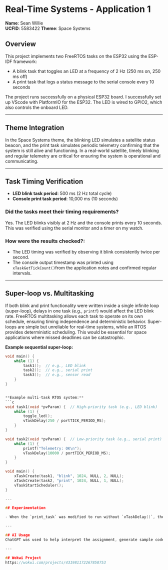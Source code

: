 # Real-Time Systems - Application 1

**Name**: Sean Willie  
**UCFID**: 5583422
**Theme**: Space Systems

## Overview

This project implements two FreeRTOS tasks on the ESP32 using the ESP-IDF framework:

- A blink task that toggles an LED at a frequency of 2 Hz (250 ms on, 250 ms off)
- A print task that logs a status message to the serial console every 10 seconds

The project runs successfully on a physical ESP32 board. I successfully set up VScode with PlatformIO for the ESP32. The LED is wired to GPIO2, which also controls the onboard LED.

---

## Theme Integration

In the Space Systems theme, the blinking LED simulates a satellite status beacon, and the print task simulates periodic telemetry confirming that the system is still alive and functioning. In a real-world satellite, timely blinking and regular telemetry are critical for ensuring the system is operational and communicating.

---

## Task Timing Verification

- **LED blink task period**: 500 ms (2 Hz total cycle)
- **Console print task period**: 10,000 ms (10 seconds)

### Did the tasks meet their timing requirements?
Yes. The LED blinks visibly at 2 Hz and the console prints every 10 seconds. This was verified using the serial monitor and a timer on my watch.

### How were the results checked?:
- The LED timing was verified by observing it blink consistently twice per second.
- The console output timestamp was printed using `xTaskGetTickCount()`from the application notes and confirmed regular intervals.

---

## Super-loop vs. Multitasking

If both blink and print functionality were written inside a single infinite loop (super-loop), delays in one task (e.g., `printf`) would affect the LED blink rate. FreeRTOS multitasking allows each task to operate on its own schedule, ensuring timing independence and deterministic behavior.
Super-loops are simple but unreliable for real-time systems, while an RTOS provides deterministic scheduling. This would be essential for space applications where missed deadlines can be catastrophic.


**Example sequential super-loop:**
```c
void main() {
    while (1) {
        task1();  // e.g., LED blink
        task2();  // e.g., serial print
        task3();  // e.g., sensor read
    }
}


**Example multi-task RTOS system:**
```c
void task1(void *pvParam) {  // High-priority task (e.g., LED blink)
    while (1) {
        toggle_led();
        vTaskDelay(250 / portTICK_PERIOD_MS);
    }
}

void task2(void *pvParam) {  // Low-priority task (e.g., serial print)
    while (1) {
        printf("Telemetry: OK\n");
        vTaskDelay(10000 / portTICK_PERIOD_MS);
    }
}

void main() {
    xTaskCreate(task1, "blink", 1024, NULL, 2, NULL);
    xTaskCreate(task2, "print", 1024, NULL, 1, NULL);
    vTaskStartScheduler();
}

---

## Experimentation

- When the `print_task` was modified to run without `vTaskDelay()`, the LED stopped blinking properly. This confirms that a task which never yields can cause other tasks to not function properly, demonstrating the importance of cooperative multitasking.

---

## AI Usage
ChatGPT was used to help interpret the assignment, generate sample code, and structure this README. I also used ChatGPT to generate the examples of the difference between a sequential super-loop and a multi-task real-time system.

---

## Wokwi Project 
https://wokwi.com/projects/431981172267850753
